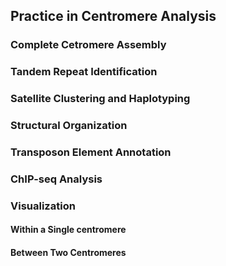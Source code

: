 ## Practice in Centromere Analysis

### Complete Cetromere Assembly

### Tandem Repeat Identification

### Satellite Clustering and Haplotyping

### Structural Organization

### Transposon Element Annotation

### ChIP-seq Analysis

### Visualization
#### Within a Single centromere

#### Between Two Centromeres

